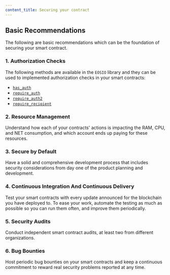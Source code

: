 ```yaml
---
content_title: Securing your contract
---
```


## Basic Recommendations

The following are basic recommendations which can be the foundation of securing your smart contract.

### 1. Authorization Checks

The following methods are available in the `EOSIO` library and they can be used to implemented authorization checks in your smart contracts:

- [`has_auth`](../group__action/#function-has_auth)
- [`require_auth`](../group__action/#function-require_auth)
- [`require_auth2`](../how-to-guides/authorization/how_to_restrict_access_to_an_action_by_user/#3-using-require_auth2)
- [`require_recipient`](../group__action/#function-require_recipient)

### 2. Resource Management

Understand how each of your contracts' actions is impacting the RAM, CPU, and NET consumption, and which account ends up paying for these resources.

### 3. Secure by Default

Have a solid and comprehensive development process that includes security considerations from day one of the product planning and development.

### 4. Continuous Integration And Continuous Delivery

Test your smart contracts with every update announced for the blockchain you have deployed to. To ease your work, automate the testing as much as possible so you can run them often, and improve them periodically.

### 5. Security Audits

Conduct independent smart contract audits, at least two from different organizations.

### 6. Bug Bounties

Host periodic bug bounties on your smart contracts and keep a continuous commitment to reward real security problems reported at any time.
